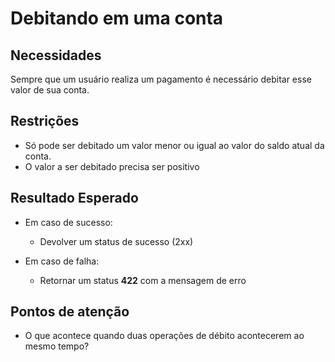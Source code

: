 # Debitando em uma conta

## Necessidades

Sempre que um usuário realiza um pagamento é necessário debitar esse valor de sua conta. 
   
## Restrições

- Só pode ser debitado um valor menor ou igual ao valor do saldo atual da conta.
- O valor a ser debitado precisa ser positivo


## Resultado Esperado

- Em caso de sucesso:
   - Devolver um status de sucesso (2xx)

- Em caso de falha:
   - Retornar um status **422** com a mensagem de erro

## Pontos de atenção
- O que acontece quando duas operações de débito acontecerem ao mesmo tempo?
